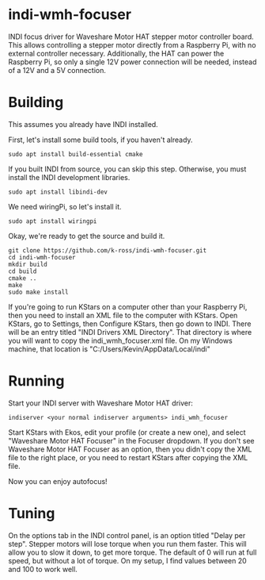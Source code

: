# indi-wmh-focuser
INDI focus driver for Waveshare Motor HAT stepper motor controller board. This allows controlling a stepper motor directly from a Raspberry Pi, with no external controller necessary. Additionally, the HAT can power the Raspberry Pi, so only a single 12V power connection will be needed, instead of a 12V and a 5V connection.

# Building
This assumes you already have INDI installed.

First, let's install some build tools, if you haven't already.
```
sudo apt install build-essential cmake
```

If you built INDI from source, you can skip this step. Otherwise, you must install the INDI development libraries.
```
sudo apt install libindi-dev
```

We need wiringPi, so let's install it.
```
sudo apt install wiringpi
```

Okay, we're ready to get the source and build it.
```
git clone https://github.com/k-ross/indi-wmh-focuser.git
cd indi-wmh-focuser
mkdir build
cd build
cmake ..
make
sudo make install
```
If you're going to run KStars on a computer other than your Raspberry Pi, then you need to install an XML file to the computer with KStars. Open KStars, go to Settings, then Configure KStars, then go down to INDI. There will be an entry titled "INDI Drivers XML Directory". That directory is where you will want to copy the indi_wmh_focuser.xml file. On my Windows machine, that location is "C:/Users/Kevin/AppData/Local/indi"

# Running
Start your INDI server with Waveshare Motor HAT driver:

`indiserver <your normal indiserver arguments> indi_wmh_focuser`

Start KStars with Ekos, edit your profile (or create a new one), and select "Waveshare Motor HAT Focuser" in the Focuser dropdown. If you don't see Waveshare Motor HAT Focuser as an option, then you didn't copy the XML file to the right place, or you need to restart KStars after copying the XML file.

Now you can enjoy autofocus!

# Tuning
On the options tab in the INDI control panel, is an option titled "Delay per step". Stepper motors will lose torque when you run them faster. This will allow you to slow it down, to get more torque. The default of 0 will run at full speed, but without a lot of torque. On my setup, I find values between 20 and 100 to work well. 

